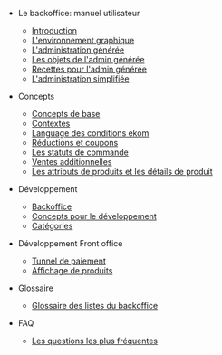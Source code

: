 * Le backoffice: manuel utilisateur 
  * [Introduction](user/back/user-backoffice.md)
  * [L'environnement graphique](user/back/environnement.md)
  * [L'administration générée](user/back/generated-admin.md)
  * [Les objets de l'admin générée](user/back/generated-admin-objects.md)
  * [Recettes pour l'admin générée](user/back/generated-admin-recipes.md)
  * [L'administration simplifiée](user/back/simplified-admin.md)
  
  
* Concepts 
  * [Concepts de base](concept/concept-base.md)
  * [Contextes](concept/contexts.md)
  * [Language des conditions ekom](concept/ekom-conditions-language.md)
  * [Réductions et coupons](concept/discounts-and-coupons.md)
  * [Les statuts de commande](concept/order-statuses.md)
  * [Ventes additionnelles](concept/cross-selling.md)
  * [Les attributs de produits et les détails de produit](concept/product-attributes-and-details.md)
  
* Développement
  * [Backoffice](developer/back/back.md)
  * [Concepts pour le développement](developer/developer-concepts.md)
  * [Catégories](developer/categories.md)
     
  
* Développement Front office
  * [Tunnel de paiement](developer/front/payment_tunnel.md)
  * [Affichage de produits](developer/front/displaying-of-products.md)
     
* Glossaire
  * [Glossaire des listes du backoffice](glossary/back-formlists-glossary.md)
     
  
* FAQ
  * [Les questions les plus fréquentes](faq.md)